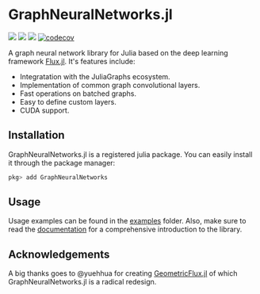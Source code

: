 # GraphNeuralNetworks.jl

[![](https://img.shields.io/badge/docs-stable-blue.svg)](https://CarloLucibello.github.io/GraphNeuralNetworks.jl/stable)
[![](https://img.shields.io/badge/docs-dev-blue.svg)](https://CarloLucibello.github.io/GraphNeuralNetworks.jl/dev)
![](https://github.com/CarloLucibello/GraphNeuralNetworks.jl/actions/workflows/ci.yml/badge.svg)
[![codecov](https://codecov.io/gh/CarloLucibello/GraphNeuralNetworks.jl/branch/master/graph/badge.svg)](https://codecov.io/gh/CarloLucibello/GraphNeuralNetworks.jl)

A graph neural network library for Julia based on the deep learning framework [Flux.jl](https://github.com/FluxML/Flux.jl). It's features include:

* Integratation with the JuliaGraphs ecosystem.
* Implementation of common graph convolutional layers.
* Fast operations on batched graphs. 
* Easy to define custom layers.
* CUDA support.

## Installation

GraphNeuralNetworks.jl is a registered julia package. 
You can easily install it through the package manager:

```julia
pkg> add GraphNeuralNetworks
```

## Usage

Usage examples can be found in the [examples](https://github.com/CarloLucibello/GraphNeuralNetworks.jl/tree/master/examples) folder. Also, make sure to read the [documentation](https://CarloLucibello.github.io/GraphNeuralNetworks.jl/dev) for a comprehensive introduction to the library.

## Acknowledgements

A big thanks goes to @yuehhua for creating [GeometricFlux.jl](https://github.com/FluxML/GeometricFlux.jl) of which GraphNeuralNetworks.jl is a radical redesign. 

